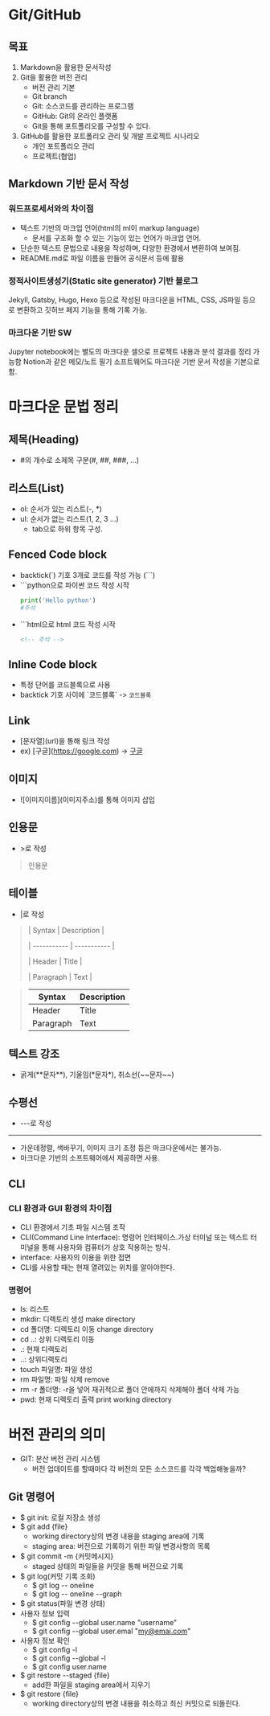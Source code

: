 # Git/GitHub
## 목표
1. Markdown을 활용한 문서작성
2. Git을 활용한 버전 관리
    - 버전 관리 기본
    - Git branch
    - Git: 소스코드를 관리하는 프로그램
    - GitHub: Git의 온라인 플랫폼
    - Git을 통해 포트폴리오를 구성할 수 있다.
3. GitHub를 활용한 포트폴리오 관리 및 개발 프로젝트 시나리오
    - 개인 포트폴리오 관리
    - 프로젝트(협업)

## Markdown 기반 문서 작성
### 워드프로세서와의 차이점
- 텍스트 기반의 마크업 언어(html의 ml이 markup language)
    - 문서를 구조화 할 수 있는 기능이 있는 언어가 마크업 언어.
- 단순한 텍스트 문법으로 내용을 작성하며, 다양한 환경에서 변환하여 보여짐.
- README.md로 파일 이름을 만들어 공식문서 등에 활용

### 정적사이트생성기(Static site generator) 기반 블로그
Jekyll, Gatsby, Hugo, Hexo 등으로 작성된 마크다운을 HTML, CSS, JS파일 등으로 변환하고 깃허브 페지 기능을 통해 기록 가능.

### 마크다운 기반 SW
Jupyter notebook에는 별도의 마크다운 셀으로 프로젝트 내용과 분석 결과를 정리 가능함
Notion과 같은 메모/노트 필기 소프트웨어도 마크다운 기반 문서 작성을 기본으로 함.

# 마크다운 문법 정리

## 제목(Heading)
- #의 개수로 소제목 구분(#, ##, ###, ...)

## 리스트(List)
- ol: 순서가 있는 리스트(-, *)
- ul: 순서가 없는 리스트(1, 2, 3 ...)
    - tab으로 하위 항목 구성.

## Fenced Code block
- backtick(`) 기호 3개로 코드를 작성 가능 (```)
- \```python으로 파이썬 코드 작성 시작
    ```python
    print('Hello python')
    #주석
- \```html으로 html 코드 작성 시작
    ```html
    <!-- 주석 -->
## Inline Code block
- 특정 단어를 코드블록으로 사용
- backtick 기호 사이에 \`코드블록\` -> `코드블록`

## Link
- \[문자열](url)을 통해 링크 작성
- ex) \[구글](https://google.com) -> [구글](https://google.com)

## 이미지
- \!\[이미지이름](이미지주소)를 통해 이미지 삽입

## 인용문
- \>로 작성
> 인용문

## 테이블
- |로 작성

>\| Syntax | Description |
>
>\| ----------- | ----------- |
>
>\| Header | Title |
>
>\| Paragraph | Text |

>| Syntax | Description |
>| ----------- | ----------- |
>| Header | Title |
>| Paragraph | Text |

## 텍스트 강조
- 굵게(\*\*문자\*\*), 기울임(\*문자\*), 취소선(\~~문자~~)

## 수평선
- \---로 작성
---

- 가운데정렬, 색바꾸기, 이미지 크기 조정 등은 마크다운에서는 불가능.
- 마크다운 기반의 소프트웨어에서 제공하면 사용.

## CLI
### CLI 환경과 GUI 환경의 차이점
- CLI 환경에서 기초 파일 시스템 조작
- CLI(Command Line Interface): 명령어 인터페이스.가상 터미널 또는 텍스트 터미널을 통해 사용자와 컴퓨터가 상호 작용하는 방식.
- interface: 사용자의 이용을 위한 접면
- CLI를 사용할 때는 현재 열려있는 위치를 알아야한다.

### 명령어
- ls: 리스트
- mkdir: 디렉토리 생성 make directory
- cd 폴더명: 디렉토리 이동 change directory
- cd ..: 상위 디렉토리 이동
- .: 현재 디렉토리
- ..: 상위디렉토리
- touch 파일명: 파일 생성
- rm 파일명: 파일 삭제 remove
- rm -r 폴더명: -r을 넣어 재귀적으로 폴더 안에까지 삭제해야 폴더 삭제 가능
- pwd: 현재 디렉토리 출력 print working directory

# 버전 관리의 의미
- GIT: 분산 버전 관리 시스템
    - 버전 업데이트를 할때마다 각 버전의 모든 소스코드를 각각 백업해놓을까?

## Git 명령어
- $ git init: 로컬 저장소 생성
- $ git add {file}
    - working directory상의 변경 내용을 staging area에 기록
    - staging area: 버전으로 기록하기 위한 파일 변경사항의 목록
- $ git commit -m {커밋메시지}
    - staged 상태의 파일들을 커밋을 통해 버전으로 기록
- $ git log(커밋 기록 조회)
    - $ git log -- oneline
    - $ git log -- oneline --graph
- $ git status(파일 변경 상태)
- 사용자 정보 입력
    - $ git config --global user.name "username"
    - $ git config --global user.emal "my@emai.com"
- 사용자 정보 확인
    - $ git config -l
    - $ git config --global -l
    - $ git config user.name
- $ git restore --staged {file}
    - add한 파일을 staging area에서 지우기
- $ git restore {file}
    - working directory상의 변경 내용을 취소하고 최신 커밋으로 되돌린다.
